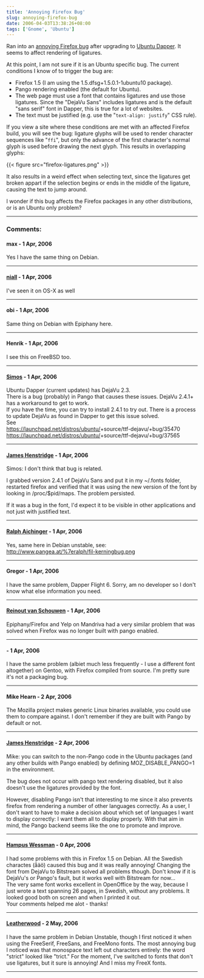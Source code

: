 ```yaml
---
title: 'Annoying Firefox Bug'
slug: annoying-firefox-bug
date: 2006-04-03T13:38:26+08:00
tags: ['Gnome', 'Ubuntu']
---
```


Ran into an [annoying Firefox
bug](https://launchpad.net/distros/ubuntu/+source/firefox/+bug/37828)
after upgrading to [Ubuntu
Dapper](https://launchpad.net/distros/ubuntu/dapper). It seems to affect
rendering of ligatures.

At this point, I am not sure if it is an Ubuntu specific bug. The
current conditions I know of to trigger the bug are:

-   Firefox 1.5 (I am using the 1.5.dfsg+1.5.0.1-1ubuntu10 package).
-   Pango rendering enabled (the default for Ubuntu).
-   The web page must use a font that contains ligatures and use those
    ligatures. Since the \"DejaVu Sans\" includes ligatures and is the
    default \"sans serif\" font in Dapper, this is true for a lot of
    websites.
-   The text must be justified (e.g. use the \"`text-align: justify`\"
    CSS rule).

If you view a site where these conditions are met with an affected
Firefox build, you will see the bug: ligature glyphs will be used to
render character sequences like \"`ffi`\", but only the advance of the
first character\'s normal glyph is used before drawing the next glyph.
This results in overlapping glyphs:

{{< figure src="firefox-ligatures.png" >}}

It also results in a weird effect when selecting text, since the
ligatures get broken appart if the selection begins or ends in the
middle of the ligature, causing the text to jump around.

I wonder if this bug affects the Firefox packages in any other
distributions, or is an Ubuntu only problem?

---
### Comments:
#### max - <time datetime="2006-04-03 19:57:51">1 Apr, 2006</time>

Yes I have the same thing on Debian.

---
#### [niall](http://niall.evil.ie) - <time datetime="2006-04-03 20:02:28">1 Apr, 2006</time>

I\'ve seen it on OS-X as well

---
#### obi - <time datetime="2006-04-03 20:28:34">1 Apr, 2006</time>

Same thing on Debian with Epiphany here.

---
#### Henrik - <time datetime="2006-04-03 20:49:23">1 Apr, 2006</time>

I see this on FreeBSD too.

---
#### [Simos](http://simos.info/blog/) - <time datetime="2006-04-03 21:07:39">1 Apr, 2006</time>

Ubuntu Dapper (current updates) has DejaVu 2.3.\
There is a bug (probably) in Pango that causes these issues. DejaVu
2.4.1+ has a workaround to get to work.\
If you have the time, you can try to install 2.4.1 to try out. There is
a process to update DejaVu as found in Dapper to get this issue solved.\
See\
<https://launchpad.net/distros/ubuntu/>+source/ttf-dejavu/+bug/35470\
<https://launchpad.net/distros/ubuntu/>+source/ttf-dejavu/+bug/37565

---
#### [James Henstridge](http://blogs.gnome.org/jamesh) - <time datetime="2006-04-03 21:29:01">1 Apr, 2006</time>

Simos: I don\'t think that bug is related.

I grabbed version 2.4.1 of DejaVu Sans and put it in my \~/.fonts
folder, restarted firefox and verified that it was using the new version
of the font by looking in /proc/\$pid/maps. The problem persisted.

If it was a bug in the font, I\'d expect it to be visible in other
applications and not just with justified text.

---
#### [Ralph Aichinger](http://www.pangea.at/%7eralph/fil-kerningbug.png) - <time datetime="2006-04-03 22:19:21">1 Apr, 2006</time>

Yes, same here in Debian unstable, see:\
<http://www.pangea.at/%7eralph/fil-kerningbug.png>

---
#### Gregor - <time datetime="2006-04-03 22:23:01">1 Apr, 2006</time>

I have the same problem, Dapper Flight 6. Sorry, am no developer so I
don\'t know what else information you need.

---
#### [Reinout van Schouwen](http://www.vanschouwen.info/) - <time datetime="2006-04-03 22:55:34">1 Apr, 2006</time>

Epiphany/Firefox and Yelp on Mandriva had a very similar problem that
was solved when Firefox was no longer built with pango enabled.

---
####  - <time datetime="2006-04-03 23:26:49">1 Apr, 2006</time>

I have the same problem (albiet much less frequently - I use a different
font altogether) on Gentoo, with Firefox compiled from source. I\'m
pretty sure it\'s not a packaging bug.

---
#### Mike Hearn - <time datetime="2006-04-04 00:50:52">2 Apr, 2006</time>

The Mozilla project makes generic Linux binaries available, you could
use them to compare against. I don\'t remember if they are built with
Pango by default or not.

---
#### [James Henstridge](http://blogs.gnome.org/jamesh) - <time datetime="2006-04-04 01:44:20">2 Apr, 2006</time>

Mike: you can switch to the non-Pango code in the Ubuntu packages (and
any other builds with Pango enabled) by defining MOZ\_DISABLE\_PANGO=1
in the environment.

The bug does not occur with pango text rendering disabled, but it also
doesn\'t use the ligatures provided by the font.

However, disabling Pango isn\'t that interesting to me since it also
prevents firefox from rendering a number of other languages correctly.
As a user, I don\'t want to have to make a decision about which set of
languages I want to display correctly: I want them all to display
properly. With that aim in mind, the Pango backend seems like the one to
promote and improve.

---
#### [Hampus Wessman](http://hampus.vox.nu/) - <time datetime="2006-04-16 04:16:10">0 Apr, 2006</time>

I had some problems with this in Firefox 1.5 on Debian. All the Swedish
charactes (åäö) caused this bug and it was really annoying! Changing the
font from DejaVu to Bitstream solved all problems though. Don\'t know if
it is DejaVu\'s or Pango\'s fault, but it works well with Bitstream for
now\...\
The very same font works excellent in OpenOffice by the way, because I
just wrote a text spanning 26 pages, in Swedish, without any problems.
It looked good both on screen and when I printed it out.\
Your comments helped me alot - thanks!

---
#### [Leatherwood](http://www.shadowcouncil.org/leatherwood/) - <time datetime="2006-05-23 10:36:09">2 May, 2006</time>

I have the same problem in Debian Unstable, though I first noticed it
when using the FreeSerif, FreeSans, and FreeMono fonts. The most
annoying bug I noticed was that monospace text left out characters
entirely: the word \"strict\" looked like \"trict.\" For the moment,
I\'ve switched to fonts that don\'t use ligatures, but it sure is
annoying! And I miss my FreeX fonts.

---
